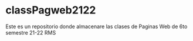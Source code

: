 # classPagweb2122
Este es un repositorio donde almacenare las clases de Paginas Web de 6to semestre 21-22 RMS
